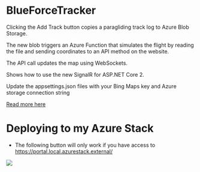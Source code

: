 # BlueForceTracker

<p>Clicking the Add Track button copies a paragliding track log to Azure Blob Storage.</p>
<p>The new blob triggers an Azure Function that simulates the flight by reading the file and sending coordinates to an API method on the website.</p> 
<p>The API call updates the map using WebSockets.</p>

<p>Shows how to use the new SignalR for ASP.NET Core 2.</p>

<p>Update the appsettings.json files with your Bing Maps key and Azure storage connection string</p>

<p><a href="http://www.mattcowen.co.uk/single-post/2017/11/14/SignalR-in-ASPNET-Core-2">Read more here</a>

# Deploying to my Azure Stack

+ The following button will only work if you have access to https://portal.local.azurestack.external/

<a href="https://portal.local.azurestack.external/#create/Microsoft.Template/uri/https%3A%2F%2Fraw.githubusercontent.com%2Fmattcowen%2FBlueForceTracker%2Fmaster%2FBftResourceGroup%2FWebSite.json" target="_blank">
    <img src="http://azuredeploy.net/deploybutton.png"/>
</a>